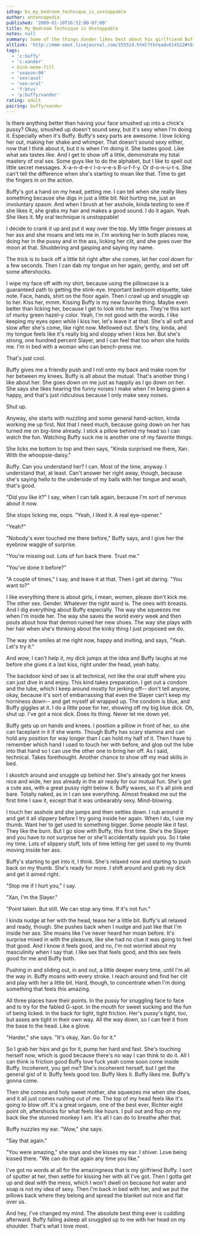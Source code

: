 ```yaml
---
idtag: bx_my_bedroom_technique_is_unstoppable
author: antennapedia
published: '2009-01-10T16:52:00-07:00'
title: My Bedroom Technique is Unstoppable
notes: null
summary: Some of the things Xander likes best about his girlfriend Buffy.
altlink: 'http://mmm-smut.livejournal.com/155514.html?thread=614522#t614522'
tags:
  - 'c:buffy'
  - 'c:xander'
  - kink-meme-fill
  - 'season:04'
  - 'sex:anal'
  - 'sex:oral'
  - 'f:btvs'
  - 'p:buffy/xander'
rating: adult
pairing: buffy/xander
---
```

Is there anything better than having your face smushed up into a chick's pussy? Okay, smushed up doesn't sound sexy, but it's sexy when I'm doing it. Especially when it's Buffy. Buffy's sexy parts are awesome. I love licking her out, making her shake and whimper. That doesn't sound sexy either, now that I think about it, but it is when I'm doing it. She tastes good. Like what sex tastes like. And I get to show off a little, demonstrate my total mastery of oral sex. Some guys like to do the alphabet, but I like to spell out little secret messages. X-a-n-d-e-r l-o-v-e-s B-u-f-f-y. Or d-o-n-u-t-s. She can't tell the difference when she's starting to moan like that. Time to get the fingers in on the action. 

Buffy's got a hand on my head, petting me. I can tell when she really likes something because she digs in just a little bit. Not hurting me, just an involuntary spasm. And when I brush at her asshole, kinda testing to see if she likes it, she grabs my hair and makes a good sound. I do it again. Yeah. She likes it. My oral technique is unstoppable! 

I decide to crank it up and put it way over the top. My little finger presses at her ass and she moans and lets me in. I'm working her in both places now, doing her in the pussy and in the ass, licking her clit, and she goes over the moon at that. Shuddering and gasping and saying my name.

The trick is to back off a little bit right after she comes, let her cool down for a few seconds. Then I can dab my tongue on her again, gently, and set off some aftershocks. 

I wipe my face off with my shirt, because using the pillowcase is a guaranteed path to getting the stink-eye. Important bedroom etiquette, take note. Face, hands, shirt on the floor again. Then I crawl up and snuggle up to her. Kiss her, mmm. Kissing Buffy is my new favorite thing. Maybe even better than licking her, because I get to look into her eyes. They're this sort of murky green hazel-y color. Yeah, I'm not good with the words. I like keeping my eyes open while I kiss her, let's leave it at that. She's all soft and slow after she's come, like right now. Mellowed out. She's tiny, kinda, and my tongue feels like it's really big and sloppy when I kiss her. But she's strong, one hundred percent Slayer, and I can feel that too when she holds me. I'm in bed with a woman who can bench-press me. 

That's just cool.

Buffy gives me a friendly push and I roll onto my back and make room for her between my knees. Buffy is all about the mutual. That's another thing I like about her. She goes down on me just as happily as I go down on her. She says she likes hearing the funny noises I make when I'm being given a happy, and that's just ridiculous because I only make sexy noises. 

Shut up.

Anyway, she starts with nuzzling and some general hand-action, kinda working me up first. Not that I need much, because going down on her has turned me on big-time already. I stick a pillow behind my head so I can watch the fun. Watching Buffy suck me is another one of my favorite things. 

She licks me bottom to top and then says, "Kinda surprised me there, Xan. With the whoopsie-daisy."

Buffy. Can you understand her? I can. Most of the time, anyway. I understand that, at least. Can't answer her right away, though, because she's saying hello to the underside of my balls with her tongue and woah, that's good.

"Did you like it?" I say, when I can talk again, because I'm sort of nervous about it now. 

She stops licking me, oops. "Yeah, I liked it. A real eye-opener."

"Yeah?"

"Nobody's ever touched me there before," Buffy says, and I give her the eyebrow waggle of surprise. 

"You're missing out. Lots of fun back there. Trust me."

"You've done it before?"

"A couple of times," I say, and leave it at that. Then I get all daring. "You want to?"

I like everything there is about girls, I mean, women, please don't kick me. The other sex. Gender. Whatever the right word is. The ones with breasts. And I dig everything about Buffy especially. The way she squeezes me when I'm inside her. The way she saves the world every week and then pouts about how that demon ruined her new shoes. The way she plays with her hair when she's thinking about the kinky thing I just proposed we do.

The way she smiles at me right now, happy and inviting, and says, "Yeah. Let's try it."

And wow, I can't help it, my dick jumps at the idea and Buffy laughs at me before she gives it a last kiss, right under the head, yeah baby. 

The backdoor kind of sex is all technical, not like the oral stuff where you can just dive in and enjoy. This kind takes preparation. I get out a condom and the lube, which I keep around mostly for jerking off-- don't tell anyone, okay, because it's sort of embarrassing that even the Slayer can't keep my horniness down-- and get myself all wrapped up. The condom is blue, and Buffy giggles at it. I do a little pose for her, showing off my big blue dick. Oh, shut up. I've got a nice dick. Does its thing. Never let me down yet.

Buffy gets up on hands and knees. I position a pillow in front of her, so she can faceplant in it if she wants. Though Buffy has scary stamina and can hold any position for way longer than I can hold my half of it. Then I have to remember which hand I used to touch her with before, and glop out the lube into that hand so I can use the other one to bring her off. As I said, technical. Takes forethought. Another chance to show off my mad skills in bed.

I skootch around and snuggle up behind her. She's already got her knees nice and wide, her ass already in the air ready for our mutual fun. She's got a cute ass, with a great pussy right below it. Buffy waxes, so it's all pink and bare. Totally naked, as in I can see everything. Almost freaked me out the first time I saw it, except that it was unbearably sexy. Mind-blowing. 

I touch her asshole and she jumps and then settles down. I rub around it and get it all slippery before I try going inside her again. When I do, I use my thumb. Want her to get used to something bigger. Some people like it fast. They like the burn. But I go slow with Buffy, this first time. She's the Slayer and you have to not surprise her or she'll accidentally squish you. So I take my time. Lots of slippery stuff, lots of time letting her get used to my thumb moving inside her ass.

Buffy's starting to get into it, I think. She's relaxed now and starting to push back on my thumb. She's ready for more. I shift around and grab my dick and get it aimed right.

"Stop me if I hurt you," I say.

"Xan, I'm the Slayer."

"Point taken. But still. We can stop any time. If it's not fun."

I kinda nudge at her with the head, tease her a little bit. Buffy's all relaxed and ready, though. She pushes back when I nudge and just like that I'm inside her ass. She moans like I've never heard her moan before. It's surprise mixed in with the pleasure, like she had no clue it was going to feel that good. And I know it feels good, and no, I'm not worried about my masculinity when I say that. I like sex that feels good, and this sex feels good for me and Buffy both.

Pushing in and sliding out, in and out, a little deeper every time, until I'm all the way in. Buffy moans with every stroke. I reach around and find her clit and play with her a little bit. Hard, though, to concentrate when I'm doing something that feels this amazing.

All three places have their points. In the pussy for snuggling face to face and to try for the fabled G-spot. In the mouth for sweet sucking and the fun of being licked. In the back for tight, tight friction. Her's pussy's tight, too, but asses are tight in their own way. All the way down, so I can feel it from the base to the head. Like a glove.

"Harder," she says. "It's okay, Xan. Go for it."

So I grab her hips and go for it, pump her hard and fast. She's touching herself now, which is good because there's no way I can think to do it. All I can think is friction good Buffy love fuck yeah come soon come inside Buffy. Incoherent, you get me? She's incoherent herself, but I get the general gist of it: Buffy feels good too. Buffy likes it. Buffy likes me. Buffy's gonna come.

Then she comes and holy sweet mother, she squeezes me when she does, and it all just comes rushing out of me. The top of my head feels like it's going to blow off. It's a great orgasm, one of the best ever, Richter eight point oh, aftershocks for what feels like hours. I pull out and flop on my back like the stunned monkey I am. It's all I can do to breathe after that.

Buffy nuzzles my ear. "Wow," she says.

"Say that again."

"You were amazing," she says and she kisses my ear. I shiver. Love being kissed there. "We can do that again any time you like."

I've got no words at all for the amazingness that is my girlfriend Buffy. I sort of sputter at her, then settle for kissing her with all I've got. Then I gotta get up and deal with the mess, which I won't dwell on because hot water and soap is not my idea of sexy. Then I'm back in bed with her, and we put the pillows back where they belong and spread the blanket out nice and flat over us.

And hey, I've changed my mind. The absolute best thing ever is cuddling afterward. Buffy falling asleep all snuggled up to me with her head on my shoulder. That's what I love most.
